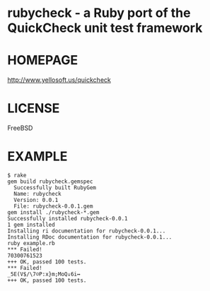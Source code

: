# rubycheck - a Ruby port of the QuickCheck unit test framework

# HOMEPAGE

http://www.yellosoft.us/quickcheck

# LICENSE

FreeBSD

# EXAMPLE

	$ rake
	gem build rubycheck.gemspec
	  Successfully built RubyGem
	  Name: rubycheck
	  Version: 0.0.1
	  File: rubycheck-0.0.1.gem
	gem install ./rubycheck-*.gem
	Successfully installed rubycheck-0.0.1
	1 gem installed
	Installing ri documentation for rubycheck-0.0.1...
	Installing RDoc documentation for rubycheck-0.0.1...
	ruby example.rb
	*** Failed!
	70300761523
	+++ OK, passed 100 tests.
	*** Failed!
	_5E(V$/\7☺P:x}m;MoQ↓6i↔
	+++ OK, passed 100 tests.
